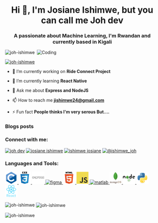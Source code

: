 <h1 align="center">Hi 👋, I'm Josiane Ishimwe, but you can call me Joh dev</h1>
<h3 align="center">A passionate about Machine Learning, I'm Rwandan and currently based in Kigali</h3>
<img align="right" alt="Coding" width="400" src "https://www.google.com/url?sa=i&url=https%3A%2F%2Fwww.freepik.com%2Fvectors%2Ffemale-programmer&psig=AOvVaw22zsAzYkiUf2cthuYewOGs&ust=1717431094178000&source=images&cd=vfe&opi=89978449&ved=0CBIQjRxqFwoTCIiSxcunvYYDFQAAAAAdAAAAABAJ"

<p align="left"> <img src="https://komarev.com/ghpvc/?username=joh-ishimwe&label=Profile%20views&color=0e75b6&style=flat" alt="joh-ishimwe" /> </p>

<p align="left"> <a href="https://github.com/ryo-ma/github-profile-trophy"><img src="https://github-profile-trophy.vercel.app/?username=joh-ishimwe" alt="joh-ishimwe" /></a> </p>

- 🔭 I’m currently working on **Ride Connect Project**

- 🌱 I’m currently learning **React Native**

- 💬 Ask me about **Express and NodeJS**

- 📫 How to reach me **jishimwe24@gmail.com**

- ⚡ Fun fact **People thinks I'm very serous But....**

### Blogs posts
<!-- BLOG-POST-LIST:START -->
<!-- BLOG-POST-LIST:END -->

<h3 align="left">Connect with me:</h3>
<p align="left">
<a href="https://dev.to/joh dev" target="blank"><img align="center" src="https://raw.githubusercontent.com/rahuldkjain/github-profile-readme-generator/master/src/images/icons/Social/devto.svg" alt="joh dev" height="30" width="40" /></a>
<a href="https://linkedin.com/in/josiane ishimwe" target="blank"><img align="center" src="https://raw.githubusercontent.com/rahuldkjain/github-profile-readme-generator/master/src/images/icons/Social/linked-in-alt.svg" alt="josiane ishimwe" height="30" width="40" /></a>
<a href="https://fb.com/ishimwe josiane" target="blank"><img align="center" src="https://raw.githubusercontent.com/rahuldkjain/github-profile-readme-generator/master/src/images/icons/Social/facebook.svg" alt="ishimwe josiane" height="30" width="40" /></a>
<a href="https://instagram.com/@ishimwe_joh" target="blank"><img align="center" src="https://raw.githubusercontent.com/rahuldkjain/github-profile-readme-generator/master/src/images/icons/Social/instagram.svg" alt="@ishimwe_joh" height="30" width="40" /></a>
</p>

<h3 align="left">Languages and Tools:</h3>
<p align="left"> <a href="https://www.cprogramming.com/" target="_blank" rel="noreferrer"> <img src="https://raw.githubusercontent.com/devicons/devicon/master/icons/c/c-original.svg" alt="c" width="40" height="40"/> </a> <a href="https://www.w3schools.com/css/" target="_blank" rel="noreferrer"> <img src="https://raw.githubusercontent.com/devicons/devicon/master/icons/css3/css3-original-wordmark.svg" alt="css3" width="40" height="40"/> </a> <a href="https://expressjs.com" target="_blank" rel="noreferrer"> <img src="https://raw.githubusercontent.com/devicons/devicon/master/icons/express/express-original-wordmark.svg" alt="express" width="40" height="40"/> </a> <a href="https://www.figma.com/" target="_blank" rel="noreferrer"> <img src="https://www.vectorlogo.zone/logos/figma/figma-icon.svg" alt="figma" width="40" height="40"/> </a> <a href="https://www.w3.org/html/" target="_blank" rel="noreferrer"> <img src="https://raw.githubusercontent.com/devicons/devicon/master/icons/html5/html5-original-wordmark.svg" alt="html5" width="40" height="40"/> </a> <a href="https://developer.mozilla.org/en-US/docs/Web/JavaScript" target="_blank" rel="noreferrer"> <img src="https://raw.githubusercontent.com/devicons/devicon/master/icons/javascript/javascript-original.svg" alt="javascript" width="40" height="40"/> </a> <a href="https://www.mathworks.com/" target="_blank" rel="noreferrer"> <img src="https://upload.wikimedia.org/wikipedia/commons/2/21/Matlab_Logo.png" alt="matlab" width="40" height="40"/> </a> <a href="https://www.mongodb.com/" target="_blank" rel="noreferrer"> <img src="https://raw.githubusercontent.com/devicons/devicon/master/icons/mongodb/mongodb-original-wordmark.svg" alt="mongodb" width="40" height="40"/> </a> <a href="https://nodejs.org" target="_blank" rel="noreferrer"> <img src="https://raw.githubusercontent.com/devicons/devicon/master/icons/nodejs/nodejs-original-wordmark.svg" alt="nodejs" width="40" height="40"/> </a> <a href="https://www.python.org" target="_blank" rel="noreferrer"> <img src="https://raw.githubusercontent.com/devicons/devicon/master/icons/python/python-original.svg" alt="python" width="40" height="40"/> </a> <a href="https://reactjs.org/" target="_blank" rel="noreferrer"> <img src="https://raw.githubusercontent.com/devicons/devicon/master/icons/react/react-original-wordmark.svg" alt="react" width="40" height="40"/> </a> </p>

<p><img align="left" src="https://github-readme-stats.vercel.app/api/top-langs?username=joh-ishimwe&show_icons=true&locale=en&layout=compact" alt="joh-ishimwe" /></p>

<p>&nbsp;<img align="center" src="https://github-readme-stats.vercel.app/api?username=joh-ishimwe&show_icons=true&locale=en" alt="joh-ishimwe" /></p>

<p><img align="center" src="https://github-readme-streak-stats.herokuapp.com/?user=joh-ishimwe&" alt="joh-ishimwe" /></p>
